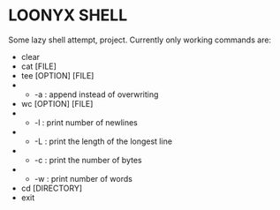 # LOONYX SHELL
Some lazy shell attempt, project.
Currently only working commands are:
* clear
* cat [FILE]
* tee [OPTION] [FILE]
* * -a : append instead of overwriting
* wc [OPTION] [FILE]
* * -l : print number of newlines
* * -L : print the length of the longest line
* * -c : print the number of bytes
* * -w : print number of words
* cd [DIRECTORY]
* exit